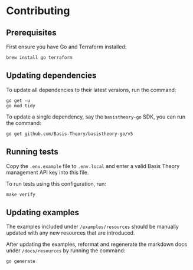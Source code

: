 # Contributing

## Prerequisites

First ensure you have Go and Terraform installed:
```shell
brew install go terraform
```

## Updating dependencies

To update all dependencies to their latest versions, run the command:

```shell
go get -u
go mod tidy
```

To update a single dependency, say the `basistheory-go` SDK, you can run the command:

```shell
go get github.com/Basis-Theory/basistheory-go/v5
```

## Running tests

Copy the `.env.example` file to `.env.local` and enter a valid Basis Theory 
management API key into this file.

To run tests using this configuration, run:

```shell
make verify
```

## Updating examples

The examples included under `/examples/resources` should be manually updated
with any new resources that are introduced.

After updating the examples, reformat and regenerate the markdown docs under 
`/docs/resources` by running the command:

```shell
go generate
```

